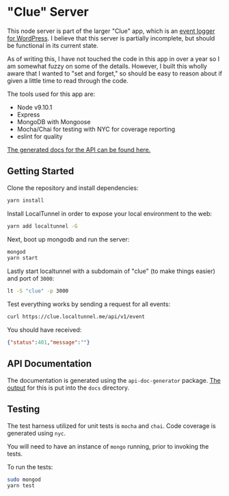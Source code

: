 # "Clue" Server

This node server is part of the larger "Clue" app, which is an [event logger for WordPress](https://github.com/ocularrhythm/clue-client). I believe that this server is partially incomplete, but should be functional in its current state.

As of writing this, I have not touched the code in this app in over a year so I am somewhat fuzzy on some of the details. However, I built this wholly aware that I wanted to "set and forget," so should be easy to reason about if given a little time to read through the code. 

The tools used for this app are:
- Node v9.10.1
- Express
- MongoDB with Mongoose
- Mocha/Chai for testing with NYC for coverage reporting
- eslint for quality

[The generated docs for the API can be found here.](https://ocularrhythm.github.io/clue-server/)

## Getting Started

Clone the repository and install dependencies:
```bash
yarn install
```

Install LocalTunnel in order to expose your local environment to the web:
```bash
yarn add localtunnel -G
```

Next, boot up mongodb and run the server:
```bash
mongod
yarn start
```

Lastly start localtunnel with a subdomain of "clue" (to make things easier) and port of `3000`:
```bash
lt -S "clue" -p 3000
```

Test everything works by sending a request for all events:
```bash
curl https://clue.localtunnel.me/api/v1/event
```

You should have received:
```json
{"status":401,"message":""}
```


## API Documentation

The documentation is generated using the `api-doc-generator` package. [The output](./docs/index.html) for this is put into the `docs` directory. 


## Testing

The test harness utilized for unit tests is `mocha` and `chai`. Code coverage is generated using `nyc`. 

You will need to have an instance of `mongo` running, prior to invoking the tests.

To run the tests:
```bash
sudo mongod
yarn test
```
 

